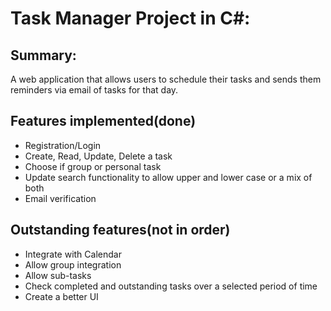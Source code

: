 # Task Manager Project in C#:

## Summary:

A web application that allows users to schedule their tasks and sends them reminders via email of tasks for that day.

## Features implemented(done)
- Registration/Login
- Create, Read, Update, Delete a task
- Choose if group or personal task
- Update search functionality to allow upper and lower case or a mix of both
- Email verification


## Outstanding features(not in order)

- Integrate with Calendar
- Allow group integration
- Allow sub-tasks
- Check completed and outstanding tasks over a selected period of time
- Create a better UI

